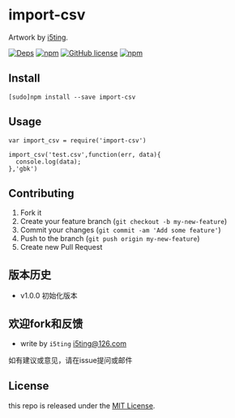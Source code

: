 # import-csv

Artwork by [i5ting](http://www.github.com/i5ting/).

[![Deps](https://david-dm.org/i5ting/import-csv.svg)](https://david-dm.org/i5ting/import-csv) 
[![npm](https://img.shields.io/npm/v/import-csv.svg)](https://www.npmjs.com/package/import-csv)
[![GitHub license](https://img.shields.io/badge/license-MIT-blue.svg)](https://raw.githubusercontent.com/i5ting/import-csv/master/LICENSE.md)
[![npm](https://img.shields.io/npm/dt/import-csv.svg)](https://www.npmjs.com/package/import-csv)


## Install

    [sudo]npm install --save import-csv

## Usage 

```
var import_csv = require('import-csv')

import_csv('test.csv',function(err, data){
  console.log(data);
},'gbk')
```


## Contributing

1. Fork it
2. Create your feature branch (`git checkout -b my-new-feature`)
3. Commit your changes (`git commit -am 'Add some feature'`)
4. Push to the branch (`git push origin my-new-feature`)
5. Create new Pull Request

## 版本历史

- v1.0.0 初始化版本

## 欢迎fork和反馈

- write by `i5ting` i5ting@126.com

如有建议或意见，请在issue提问或邮件

## License

this repo is released under the [MIT
License](http://www.opensource.org/licenses/MIT).
